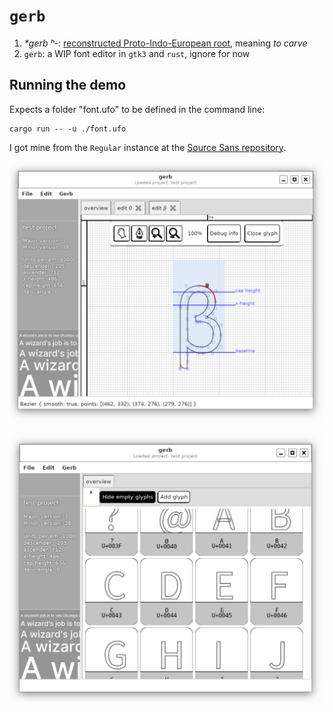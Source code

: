 # `gerb`

1. _*gerb ʰ-_: [reconstructed Proto-Indo-European root](https://en.wiktionary.org/wiki/Reconstruction:Proto-Indo-European/gerb%CA%B0-), meaning _to carve_
2. `gerb`: a WIP font editor in `gtk3` and `rust`, ignore for now

## Running the demo

Expects a folder "font.ufo" to be defined in the command line:

```shell
cargo run -- -u ./font.ufo
```

I got mine from the `Regular` instance at the [Source Sans repository](https://github.com/adobe-fonts/source-sans).

![./screenshot.png](./screenshot.png)

![./screenshot2.png](./screenshot2.png)
